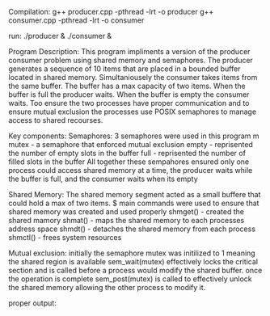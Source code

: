 Compilation: 
g++ producer.cpp -pthread -lrt -o producer
g++ consumer.cpp -pthread -lrt -o consumer

run:
./producer & ./consumer &

Program Description:
This program impliments a version of the producer consumer problem using shared memory and semaphores. The producer generates a sequence of 10 items that are placed in a bounded buffer located in shared memory. Simultaniousely the consumer takes items from the same buffer. The buffer has a max capacity of two items. When the buffer is full the producer waits. When the buffer is empty the consumer waits. Too ensure the two processes have proper communication and to ensure mutual exclusion the processes use POSIX semaphores to manage access to shared recourses.

Key components: 
Semaphores: 3 semaphores were used in this program m
mutex - a semaphore that enforced mutual exclusion
empty - reprisented the number of empty slots in the buffer
full - reprisented the number of filled slots in the buffer
All together these sempahores ensured only one process could access shared memory at a time, the producer waits while the buffer is full, and the consumer waits when its empty

Shared Memory:
The shared memory segment acted as a small buffere that could hold a max of two items. $ main commands were used to ensure that shared memory was created and used properly
shmget() - created the shared mamory
shmat() - maps the shared memory to each processes address space
shmdt() - detaches the shared memory from each process
shmctl() - frees system resources

Mutual exclusion:
initially the semaphore mutex was initilized to 1 meaning the shared region is available
sem_wait(mutex) effectively locks the critical section and is called before a process would modify the shared buffer.
once the operation is complete sem_post(mutex) is called to effectively unlock the shared memory allowing the other process to modify it.

proper output:

